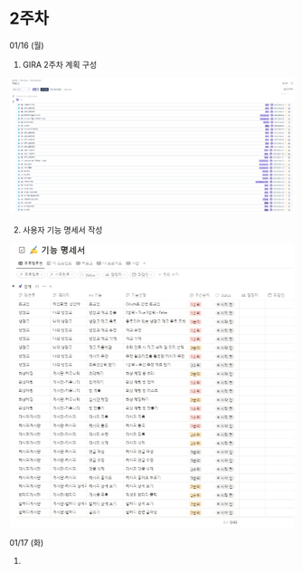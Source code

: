 # 2주차

01/16 (월)

1. GIRA 2주차 계획 구성

![image.png](./image.png)

2. 사용자 기능 명세서 작성

![image-1.png](./image-1.png)


01/17 (화)

1. 